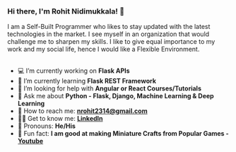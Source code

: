 ### Hi there, I'm Rohit Nidimukkala! 👋
I am a Self-Built Programmer who likes to stay updated with the latest technologies in the market. I see myself in an organization that would challenge me to sharpen my skills. I like to give equal importance to my work and my social life, hence I would like a Flexible Environment.
<br><br>

- 💻 I’m currently working on       <b> Flask APIs </b>
- 🧮 I’m currently learning         <b> Flask REST Framework </b> <!-- - 👯 I’m looking to collaborate on  <b> -->
- 🤔 I’m looking for help with      <b> Angular or React Courses/Tutorials </b>
- 💬 Ask me about                   <b> Python - Flask, Django, Machine Learning & Deep Learning </b>
- 🤝 How to reach me:               <b> nrohit2314@gmail.com </b>
- 👨‍💻 Get to know me:                <b> <a href="https://www.linkedin.com/in/rohit-nidimukkala/">LinkedIn</a> </b>
- 👔 Pronouns:                      <b> He/His </b>
- 🎇 Fun fact:                      <b> I am good at making Miniature Crafts from Popular Games - <a href="https://www.youtube.com/channel/UCyQAiv4i6EUDVI8vV45CQ3g">Youtube</a></b>

<!-- ![Rohit's GitHub stats](https://github-readme-stats.vercel.app/api?username=n-rohit&theme=chartreuse-dark&show_icons=true) -->
